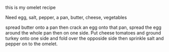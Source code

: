 this is my omelet recipe


Need egg, salt, pepper, a pan, butter, cheese, vegetables



spread butter onto a pan then crack an egg onto that pan, spread the egg around the whole pan then on one side. Put cheese tomatoes and ground turkey onto one side and fold over the opposide side then sprinkle salt and pepper on to the omelet.